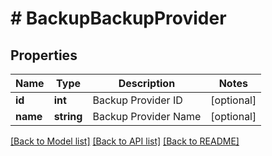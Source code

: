 # # BackupBackupProvider

## Properties

Name | Type | Description | Notes
------------ | ------------- | ------------- | -------------
**id** | **int** | Backup Provider ID | [optional]
**name** | **string** | Backup Provider Name | [optional]

[[Back to Model list]](../../README.md#models) [[Back to API list]](../../README.md#endpoints) [[Back to README]](../../README.md)
